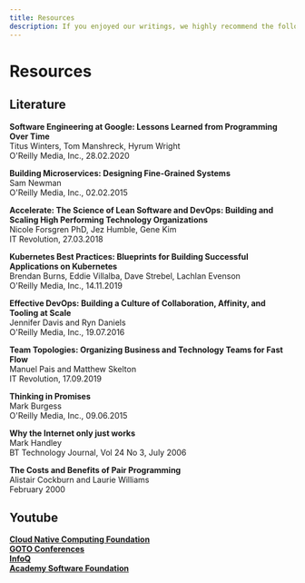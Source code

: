 ```yaml
---
title: Resources
description: If you enjoyed our writings, we highly recommend the following books, papers, videos, and blogs.
---
```


# Resources

## Literature

**Software Engineering at Google: Lessons Learned from Programming Over Time**  
Titus Winters, Tom Manshreck, Hyrum Wright  
O'Reilly Media, Inc., 28.02.2020  

**Building Microservices: Designing Fine-Grained Systems**  
Sam Newman  
O'Reilly Media, Inc., 02.02.2015  

**Accelerate: The Science of Lean Software and DevOps: Building and Scaling High Performing Technology Organizations**  
Nicole Forsgren PhD, Jez Humble, Gene Kim  
IT Revolution, 27.03.2018  

**Kubernetes Best Practices: Blueprints for Building Successful Applications on Kubernetes**  
Brendan Burns, Eddie Villalba, Dave Strebel, Lachlan Evenson  
O'Reilly Media, Inc., 14.11.2019  

**Effective DevOps: Building a Culture of Collaboration, Affinity, and Tooling at Scale**  
Jennifer Davis and Ryn Daniels  
O'Reilly Media, Inc., 19.07.2016  

**Team Topologies: Organizing Business and Technology Teams for Fast Flow**  
Manuel Pais and Matthew Skelton  
IT Revolution, 17.09.2019  

**Thinking in Promises**  
Mark Burgess  
O'Reilly Media, Inc., 09.06.2015  

**Why the Internet only just works**  
Mark Handley  
BT Technology Journal, Vol 24 No 3, July 2006  

**The Costs and Benefits of Pair Programming**  
Alistair Cockburn and Laurie Williams  
February 2000  

## Youtube

[**Cloud Native Computing Foundation**](https://www.youtube.com/@cncf)  
[**GOTO Conferences**](https://www.youtube.com/@GOTO-)  
[**InfoQ**](https://www.youtube.com/@infoq)  
[**Academy Software Foundation**](https://www.youtube.com/@AcademySoftwareFoundation)  
